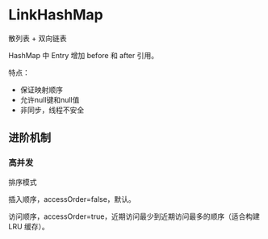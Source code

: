 # LinkHashMap

散列表 + 双向链表

HashMap 中 Entry 增加 before 和 after 引用。

特点：

- 保证映射顺序
- 允许null键和null值
- 非同步，线程不安全

## 进阶机制

### 高并发

排序模式

插入顺序，accessOrder=false，默认。

访问顺序，accessOrder=true，近期访问最少到近期访问最多的顺序（适合构建 LRU 缓存）。
